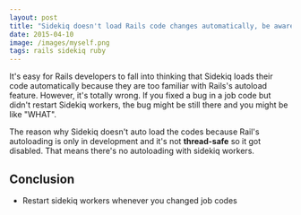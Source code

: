 ```yaml
---
layout: post
title: "Sidekiq doesn't load Rails code changes automatically, be awared of it"
date: 2015-04-10
image: /images/myself.png
tags: rails sidekiq ruby
---
```


It's easy for Rails developers to fall into thinking that Sidekiq loads their code automatically because they are too familiar with Rails's autoload feature. However, it's totally wrong. If you fixed a bug in a job code but didn't restart Sidekiq workers, the bug might be still there and you might be like "WHAT".

The reason why Sidekiq doesn't auto load the codes because Rail's autoloading is only in development and it's not **thread-safe** so it got disabled. That means there's no autoloading with sidekiq workers.

## Conclusion

 * Restart sidekiq workers whenever you changed job codes
